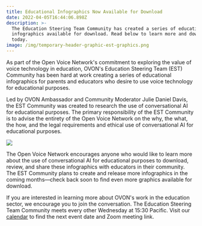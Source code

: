 ```yaml
---
title: Educational Infographics Now Available for Download
date: 2022-04-05T16:44:06.898Z
description: >-
  The Education Steering Team Community has created a series of educational
  infographics available for download. Read below to learn more and download
  today.
image: /img/temporary-header-graphic-est-graphics.png
---
```

As part of the Open Voice Network's commitment to exploring the value of voice technology in education, OVON's Education Steering Team (EST) Community has been hard at work creating a series of educational infographics for parents and educators who desire to use voice technology for educational purposes.

Led by OVON Ambassador and Community Moderator Julie Daniel Davis, the EST Community was created to research the use of conversational AI for educational purposes. The primary responsibility of the EST Community is to advise the entirety of the Open Voice Network on the why, the what, the how, and the legal requirements and ethical use of conversational AI for educational purposes.

<a href="https://drive.google.com/drive/folders/1XVWh6ue4ao71KdQneTaH4omC7MRUle06?usp=sharing" target="_blank" >
<img src="/img/open-voice-network-ovon-voice-worthy-of-user-trust-blog-educational-infographics-now-available-for-download-library-button.png">
</a>

The Open Voice Network encourages anyone who would like to learn more about the use of conversational AI for educational purposes to download, review, and share these infographics with educators in their community. The EST Community plans to create and release more infographics in the coming months—check back soon to find even more graphics available for download.

If you are interested in learning more about OVON's work in the education sector, we encourage you to join the conversation. The Education Steering Team Community meets every other Wednesday at 15:30 Pacific. Visit our [calendar](https://openvoicenetwork.org/calendar/) to find the next event date and Zoom meeting link.
